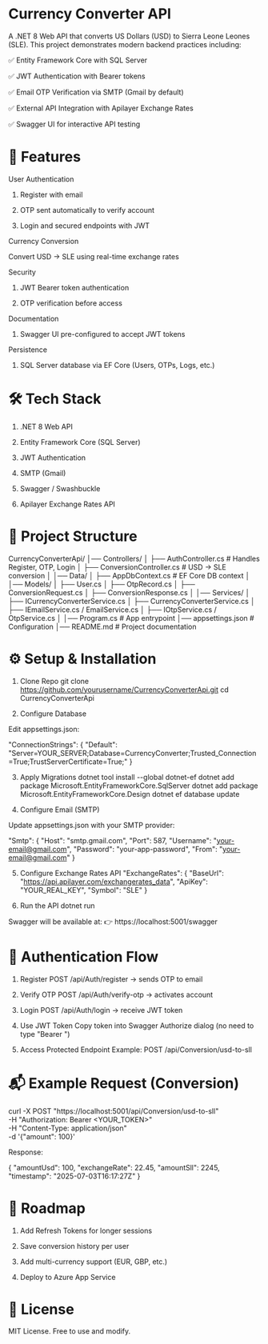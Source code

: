 # Currency Converter API

A .NET 8 Web API that converts US Dollars (USD) to Sierra Leone Leones (SLE).
This project demonstrates modern backend practices including:

✅ Entity Framework Core with SQL Server

✅ JWT Authentication with Bearer tokens

✅ Email OTP Verification via SMTP (Gmail by default)

✅ External API Integration with Apilayer Exchange Rates

✅ Swagger UI for interactive API testing

# 🚀 Features

User Authentication

1. Register with email

2. OTP sent automatically to verify account

3. Login and secured endpoints with JWT

Currency Conversion

Convert USD → SLE using real-time exchange rates

Security

1. JWT Bearer token authentication

2. OTP verification before access

Documentation

1. Swagger UI pre-configured to accept JWT tokens

Persistence

1. SQL Server database via EF Core (Users, OTPs, Logs, etc.)

# 🛠️ Tech Stack

1. .NET 8 Web API

2. Entity Framework Core (SQL Server)

3. JWT Authentication

4. SMTP (Gmail)

5. Swagger / Swashbuckle

6. Apilayer Exchange Rates API

# 📂 Project Structure
CurrencyConverterApi/
│── Controllers/
│   ├── AuthController.cs       # Handles Register, OTP, Login
│   ├── ConversionController.cs # USD → SLE conversion
│
│── Data/
│   ├── AppDbContext.cs         # EF Core DB context
│
│── Models/
│   ├── User.cs
│   ├── OtpRecord.cs
│   ├── ConversionRequest.cs
│   ├── ConversionResponse.cs
│
│── Services/
│   ├── ICurrencyConverterService.cs
│   ├── CurrencyConverterService.cs
│   ├── IEmailService.cs / EmailService.cs
│   ├── IOtpService.cs / OtpService.cs
│
│── Program.cs                  # App entrypoint
│── appsettings.json            # Configuration
│── README.md                   # Project documentation

# ⚙️ Setup & Installation
1. Clone Repo
git clone https://github.com/yourusername/CurrencyConverterApi.git
cd CurrencyConverterApi

2. Configure Database

Edit appsettings.json:

"ConnectionStrings": {
  "Default": "Server=YOUR_SERVER;Database=CurrencyConverter;Trusted_Connection=True;TrustServerCertificate=True;"
}

3. Apply Migrations
dotnet tool install --global dotnet-ef
dotnet add package Microsoft.EntityFrameworkCore.SqlServer
dotnet add package Microsoft.EntityFrameworkCore.Design
dotnet ef database update

4. Configure Email (SMTP)

Update appsettings.json with your SMTP provider:

"Smtp": {
  "Host": "smtp.gmail.com",
  "Port": 587,
  "Username": "your-email@gmail.com",
  "Password": "your-app-password",
  "From": "your-email@gmail.com"
}

5. Configure Exchange Rates API
"ExchangeRates": {
  "BaseUrl": "https://api.apilayer.com/exchangerates_data",
  "ApiKey": "YOUR_REAL_KEY",
  "Symbol": "SLE"
}

6. Run the API
dotnet run


Swagger will be available at:
👉 https://localhost:5001/swagger

# 🔑 Authentication Flow

1. Register
POST /api/Auth/register → sends OTP to email

2. Verify OTP
POST /api/Auth/verify-otp → activates account

3. Login
POST /api/Auth/login → receive JWT token

4. Use JWT Token
Copy token into Swagger Authorize dialog (no need to type "Bearer ")

5. Access Protected Endpoint
Example: POST /api/Conversion/usd-to-sll

# 📬 Example Request (Conversion)
curl -X POST "https://localhost:5001/api/Conversion/usd-to-sll" \
  -H "Authorization: Bearer <YOUR_TOKEN>" \
  -H "Content-Type: application/json" \
  -d '{"amount": 100}'


Response:

{
  "amountUsd": 100,
  "exchangeRate": 22.45,
  "amountSll": 2245,
  "timestamp": "2025-07-03T16:17:27Z"
}

# 📖 Roadmap

 1. Add Refresh Tokens for longer sessions

 2. Save conversion history per user

 3. Add multi-currency support (EUR, GBP, etc.)

4. Deploy to Azure App Service

# 📝 License

MIT License. Free to use and modify.

